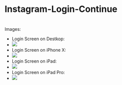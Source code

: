 # Instagram-Login-Continue
#
Images:
  - Login Screen on Destkop: 
  - ![](https://github.com/vitormanoelcsantos/Instagram-Login-Continue-Images/blob/master/continue-screen-desktop.png)
  - Login Screen on iPhone X:
  - ![](https://github.com/vitormanoelcsantos/Instagram-Login-Continue-Images/blob/master/continue-screen-iphonex.png)
   - Login Screen on iPad:
  - ![](https://github.com/vitormanoelcsantos/Instagram-Login-Continue-Images/blob/master/continue-screen-ipad.png)
   - Login Screen on iPad Pro:
  - ![](https://github.com/vitormanoelcsantos/Instagram-Login-Continue-Images/blob/master/continue-screen-ipadpro.png)

